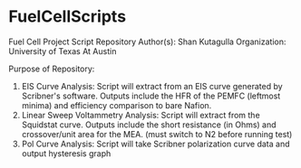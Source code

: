 # FuelCellScripts
Fuel Cell Project Script Repository
Author(s): Shan Kutagulla
Organization: University of Texas At Austin

Purpose of Repository:
1. EIS Curve Analysis: Script will extract from an EIS curve generated by Scribner's software. Outputs include the HFR of the PEMFC (leftmost minima) and efficiency comparison to bare Nafion.
2. Linear Sweep Voltammetry Analysis: Script will extract from the Squidstat curve. Outputs include the short resistance (in Ohms) and crossover/unit area for the MEA. (must switch to N2 before running test)
3. Pol Curve Analysis: Script will take Scribner polarization curve data and output hysteresis graph
